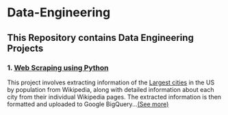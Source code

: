 # Data-Engineering
## This Repository contains Data Engineering Projects

### 1. [Web Scraping using Python](https://github.com/Sudhan30/Data-Engineering/tree/master/Web-Scraping%20Wikipedia)

This project involves extracting information of the [Largest cities](https://en.wikipedia.org/wiki/List_of_United_States_cities_by_population) in the US by population from Wikipedia, along with detailed information about each city from their individual Wikipedia pages. The extracted information is then formatted and uploaded to Google BigQuery...[(See more)](https://github.com/Sudhan30/Data-Engineering/tree/master/Web-Scraping%20Wikipedia)
